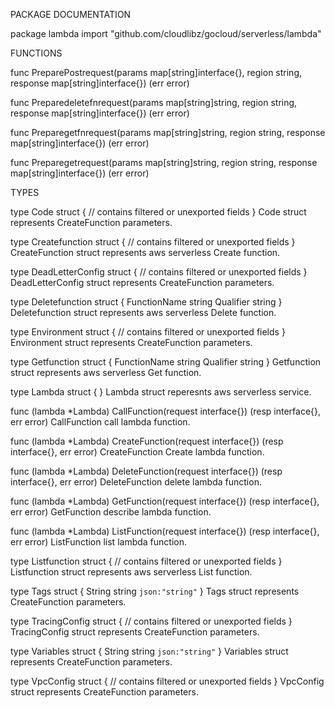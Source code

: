 PACKAGE DOCUMENTATION

package lambda
    import "github.com/cloudlibz/gocloud/serverless/lambda"


FUNCTIONS

func PreparePostrequest(params map[string]interface{}, region string, response map[string]interface{}) (err error)

func Preparedeletefnrequest(params map[string]string, region string, response map[string]interface{}) (err error)

func Preparegetfnrequest(params map[string]string, region string, response map[string]interface{}) (err error)

func Preparegetrequest(params map[string]string, region string, response map[string]interface{}) (err error)

TYPES

type Code struct {
    // contains filtered or unexported fields
}
    Code struct represents CreateFunction parameters.

type Createfunction struct {
    // contains filtered or unexported fields
}
    CreateFunction struct represents aws serverless Create function.

type DeadLetterConfig struct {
    // contains filtered or unexported fields
}
    DeadLetterConfig struct represents CreateFunction parameters.

type Deletefunction struct {
    FunctionName string
    Qualifier    string
}
    Deletefunction struct represents aws serverless Delete function.

type Environment struct {
    // contains filtered or unexported fields
}
    Environment struct represents CreateFunction parameters.

type Getfunction struct {
    FunctionName string
    Qualifier    string
}
    Getfunction struct represents aws serverless Get function.

type Lambda struct {
}
    Lambda struct reperesnts aws serverless service.

func (lambda *Lambda) CallFunction(request interface{}) (resp interface{}, err error)
    CallFunction call lambda function.

func (lambda *Lambda) CreateFunction(request interface{}) (resp interface{}, err error)
    CreateFunction Create lambda function.

func (lambda *Lambda) DeleteFunction(request interface{}) (resp interface{}, err error)
    DeleteFunction delete lambda function.

func (lambda *Lambda) GetFunction(request interface{}) (resp interface{}, err error)
    GetFunction describe lambda function.

func (lambda *Lambda) ListFunction(request interface{}) (resp interface{}, err error)
    ListFunction list lambda function.

type Listfunction struct {
    // contains filtered or unexported fields
}
    Listfunction struct represents aws serverless List function.

type Tags struct {
    String string `json:"string"`
}
    Tags struct represents CreateFunction parameters.

type TracingConfig struct {
    // contains filtered or unexported fields
}
    TracingConfig struct represents CreateFunction parameters.

type Variables struct {
    String string `json:"string"`
}
    Variables struct represents CreateFunction parameters.

type VpcConfig struct {
    // contains filtered or unexported fields
}
    VpcConfig struct represents CreateFunction parameters.
